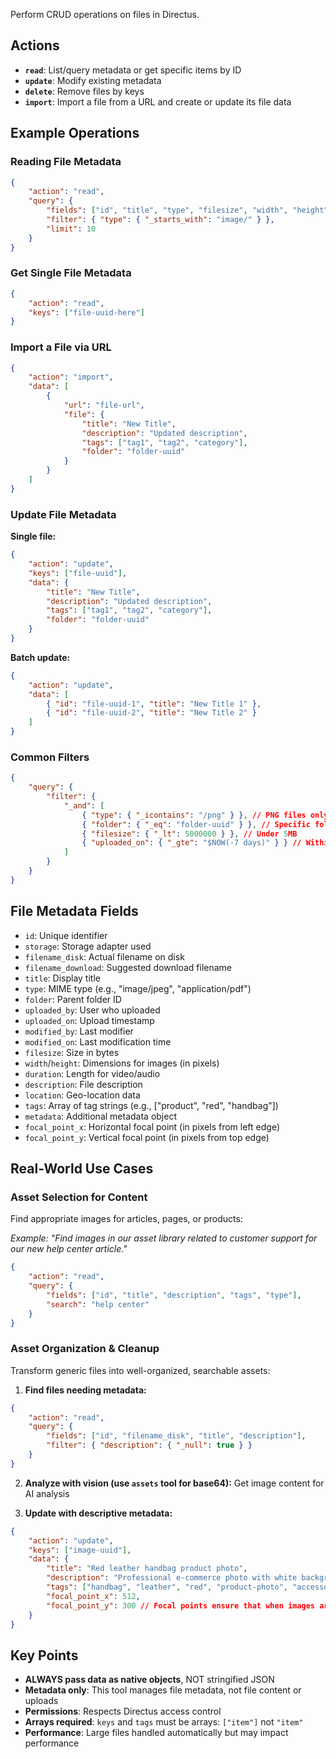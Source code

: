 Perform CRUD operations on files in Directus.

## Actions

- **`read`**: List/query metadata or get specific items by ID
- **`update`**: Modify existing metadata
- **`delete`**: Remove files by keys
- **`import`**: Import a file from a URL and create or update its file data

## Example Operations

### Reading File Metadata

```json
{
	"action": "read",
	"query": {
		"fields": ["id", "title", "type", "filesize", "width", "height"],
		"filter": { "type": { "_starts_with": "image/" } },
		"limit": 10
	}
}
```

### Get Single File Metadata

```json
{
	"action": "read",
	"keys": ["file-uuid-here"]
}
```

### Import a File via URL

```json
{
	"action": "import",
	"data": [
		{
			"url": "file-url",
			"file": {
				"title": "New Title",
				"description": "Updated description",
				"tags": ["tag1", "tag2", "category"],
				"folder": "folder-uuid"
			}
		}
	]
}
```

### Update File Metadata

**Single file:**

```json
{
	"action": "update",
	"keys": ["file-uuid"],
	"data": {
		"title": "New Title",
		"description": "Updated description",
		"tags": ["tag1", "tag2", "category"],
		"folder": "folder-uuid"
	}
}
```

**Batch update:**

```json
{
	"action": "update",
	"data": [
		{ "id": "file-uuid-1", "title": "New Title 1" },
		{ "id": "file-uuid-2", "title": "New Title 2" }
	]
}
```

### Common Filters

```json
{
	"query": {
		"filter": {
			"_and": [
				{ "type": { "_icontains": "/png" } }, // PNG files only
				{ "folder": { "_eq": "folder-uuid" } }, // Specific folder
				{ "filesize": { "_lt": 5000000 } }, // Under 5MB
				{ "uploaded_on": { "_gte": "$NOW(-7 days)" } } // Within last week
			]
		}
	}
}
```

## File Metadata Fields

- `id`: Unique identifier
- `storage`: Storage adapter used
- `filename_disk`: Actual filename on disk
- `filename_download`: Suggested download filename
- `title`: Display title
- `type`: MIME type (e.g., "image/jpeg", "application/pdf")
- `folder`: Parent folder ID
- `uploaded_by`: User who uploaded
- `uploaded_on`: Upload timestamp
- `modified_by`: Last modifier
- `modified_on`: Last modification time
- `filesize`: Size in bytes
- `width`/`height`: Dimensions for images (in pixels)
- `duration`: Length for video/audio
- `description`: File description
- `location`: Geo-location data
- `tags`: Array of tag strings (e.g., ["product", "red", "handbag"])
- `metadata`: Additional metadata object
- `focal_point_x`: Horizontal focal point (in pixels from left edge)
- `focal_point_y`: Vertical focal point (in pixels from top edge)

## Real-World Use Cases

### Asset Selection for Content

Find appropriate images for articles, pages, or products:

_Example: "Find images in our asset library related to customer support for our new help center article."_

```json
{
	"action": "read",
	"query": {
		"fields": ["id", "title", "description", "tags", "type"],
		"search": "help center"
	}
}
```

### Asset Organization & Cleanup

Transform generic files into well-organized, searchable assets:

1. **Find files needing metadata:**

```json
{
	"action": "read",
	"query": {
		"fields": ["id", "filename_disk", "title", "description"],
		"filter": { "description": { "_null": true } }
	}
}
```

2. **Analyze with vision (use `assets` tool for base64):** Get image content for AI analysis

3. **Update with descriptive metadata:**

```json
{
	"action": "update",
	"keys": ["image-uuid"],
	"data": {
		"title": "Red leather handbag product photo",
		"description": "Professional e-commerce photo with white background",
		"tags": ["handbag", "leather", "red", "product-photo", "accessories"],
		"focal_point_x": 512,
		"focal_point_y": 300 // Focal points ensure that when images are cropped for different aspect ratios (thumbnails, hero images, etc.), the important subject remains visible. Coordinates are in pixels from the top-left corner of the original image.
	}
}
```

## Key Points

- **ALWAYS pass data as native objects**, NOT stringified JSON
- **Metadata only**: This tool manages file metadata, not file content or uploads
- **Permissions**: Respects Directus access control
- **Arrays required**: `keys` and `tags` must be arrays: `["item"]` not `"item"`
- **Performance**: Large files handled automatically but may impact performance
